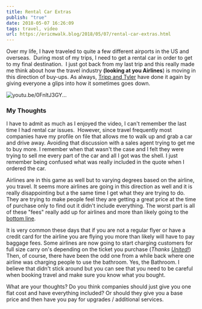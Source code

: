 ```yaml
---
title: Rental Car Extras
publish: "true"
date: 2018-05-07 16:26:09
tags: travel, video
url: https://ericmwalk.blog/2018/05/07/rental-car-extras.html
---
```


Over my life, I have traveled to quite a few different airports in the US and overseas.&nbsp; During most of my trips, I need to get a rental car in order to get to my final destination.&nbsp; I just got back from my&nbsp;last trip and this really made me think about how the&nbsp;travel industry <strong>(looking at you Airlines</strong>) is moving in this direction of buy-ups. As always, <a href="https://www.youtube.com/trippandtyler">Tripp and Tyler</a> have done it again by giving everyone a glips into how it sometimes goes down.

![youtu.be/0FnltJ3GY...](https://youtu.be/0FnltJ3GYus)


### My Thoughts
I have to admit as much as I enjoyed the video, I can't remember the last time I had rental car issues.&nbsp; However, since travel frequently most companies have my profile on file that allows me to walk up and grab a car and drive away. Avoiding that discussion with a sales agent trying to get me to buy more. I remember when that wasn't the case and I felt they were trying to sell me every part of the car and all I got was the shell. I just remember being confused what was really included in the quote when I ordered the car.

Airlines are in this game as well but to varying degrees&nbsp;based on the airline, you travel. It seems more airlines are going in this direction as well and it is really disappointing but a the same time I get what they are trying to do. They are trying to make people feel they are getting a great price at the time of purchase only to find out it didn't include everything. The worst part is all of these "fees" really add up for airlines and more than likely going to the <a href="https://thepointsguy.com/2018/02/airlines-profit-comes-when-you-pay-baggage-and-change-fees/">bottom line</a>.

It is very common these days that if you are not a regular flyer or have a credit card for the airline you are flying you&nbsp;more than likely will have to pay baggage fees. Some airlines are now going to start charging customers for full size carry on's depending on the ticket you purchase (<em>Thanks&nbsp;<a href="https://www.united.com/ual/en/us/fly/travel/baggage/carry-on.html" rel="nofollow">United!</a></em>) Then, of course, there have been the odd one from a while back where one airline was charging people to use the bathroom. Yes, the Bathroom. I believe that didn't stick around but you can see that you need to be careful when booking travel and make sure you know what you bought.

What are your thoughts? Do you think companies should just give you one flat cost and have everything included? Or should they give you a base price and then have you pay for upgrades / additional services.